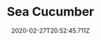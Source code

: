---
templateKey: blog-post
featuredpost: false
date: 2020-02-27T20:52:45.711Z
featuredimage: /img/Sea_Cucumber.png
title: Sea Cucumber
description: A slippery, slimy creature found on Beach floor.
type: fish
sellPrice: 75
energy: 
health: 
tags:
  - fish
  - Beach
  - 6am – 7pm
  - fall
  - winter
  - AnyWeather
  - Lucky Lunch
  - Willy
---